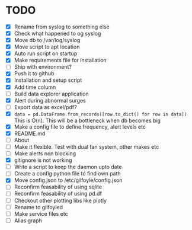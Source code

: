 # TODO

- [x] Rename from syslog to something else
- [x] Check what happened to og syslog
- [x] Move db to /var/log/syslog
- [x] Move script to apt location
- [x] Auto run script on startup
- [x] Make requirements file for installation
- [ ] Ship with environment?
- [x] Push it to github
- [x] Installation and setup script
- [x] Add time column
- [ ] Build data explorer application
- [x] Alert during abnormal surges
- [ ] Export data as excel/pdf?
- [x] ``data = pd.DataFrame.from_records([row.to_dict() for row in data])`` This is O(n). This will be a bottleneck when db becomes big
- [x] Make a config file to define frequency, alert levels etc
- [x] README.md
- [ ] About
- [ ] Make it flexible. Test with dual fan system, other makes etc
- [ ] Make alerts non blocking
- [x] gitignore is not working
- [ ] Write a script to keep the daemon upto date
- [ ] Create a config python file to find own path
- [x] Move config.json to /etc/gilfoyle/config.json
- [ ] Reconfirm feasability of using sqlite
- [ ] Reconfirm feasability of using pd.df
- [ ] Checkout other plotting libs like plotly
- [ ] Rename to gilfoyled
- [ ] Make service files etc
- [ ] Alias graph
